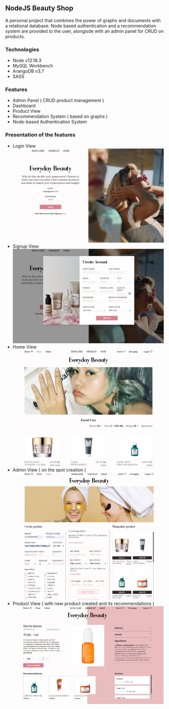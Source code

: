 ## NodeJS Beauty Shop
A personal project that combines the power of graphs and documents with a relational database. Node based authentication and a recommendation system are provided to the user, alongisde with an admin panel for CRUD on products.

### Technologies
  - Node v12.18.3
  - MySQL Workbench
  - ArangoDB v3.7 
  - SASS

### Features
  - Admin Panel ( CRUD product management )
  - Dashboard 
  - Product View 
  - Recommendation System ( based on graphs )
  - Node-based Authentication System

### Presentation of the features
  - Login View
![Image](./READMEGraphics/shop-login1.PNG)
  - Signup View
![Image](./READMEGraphics/shop-signup1.png)
  - Home View
![Image](./READMEGraphics/shop-home1.PNG)
  - Admin View ( on the spot creation )
![Image](./READMEGraphics/shop-admin1.PNG) 
  - Product View ( with new product created and its recommendations )
![Image](./READMEGraphics/shop-item1.PNG) 
